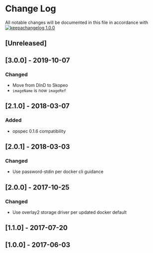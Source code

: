 # Change Log

All notable changes will be documented in this file in accordance with
[![keepachangelog 1.0.0](https://img.shields.io/badge/keepachangelog-1.0.0-brightgreen.svg)](http://keepachangelog.com/en/1.0.0/)

## \[Unreleased]

## \[3.0.0] - 2019-10-07

### Changed

- Move from DInD to Skopeo
- `imageName` is now `imageRef`

## \[2.1.0] - 2018-03-07

### Added

- opspec 0.1.6 compatibility

## \[2.0.1] - 2018-03-03

### Changed

- Use password-stdin per docker cli guidance

## \[2.0.0] - 2017-10-25

### Changed

- Use overlay2 storage driver per updated docker default

## \[1.1.0] - 2017-07-20

## \[1.0.0] - 2017-06-03

